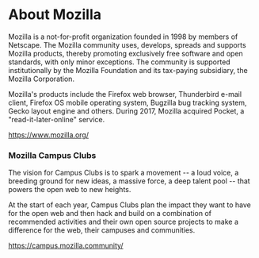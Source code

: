 # About Mozilla

Mozilla is a not-for-profit organization founded in 1998 by members of Netscape. The Mozilla community uses, develops, spreads and supports Mozilla products, thereby promoting exclusively free software and open standards, with only minor exceptions. The community is supported institutionally by the Mozilla Foundation and its tax-paying subsidiary, the Mozilla Corporation.

Mozilla's products include the Firefox web browser, Thunderbird e-mail client, Firefox OS mobile operating system, Bugzilla bug tracking system, Gecko layout engine and others. During 2017, Mozilla acquired Pocket, a "read-it-later-online" service.

https://www.mozilla.org/

### Mozilla Campus Clubs

The vision for Campus Clubs is to spark a movement -- a loud voice, a breeding ground for new ideas, a massive force, a deep talent pool -- that powers the open web to new heights.

At the start of each year, Campus Clubs plan the impact they want to have for the open web and then hack and build on a combination of recommended activities and their own open source projects to make a difference for the web, their campuses and communities.

https://campus.mozilla.community/
